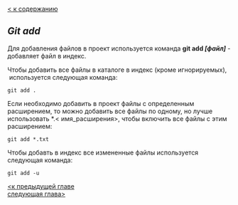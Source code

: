 [< к содержанию](readme.md)

## *Git add*

Для добавления файлов в проект используется команда **git add *[файл]*** - добавляет файл в индекс.

Чтобы добавить все файлы в каталоге в индекс (кроме игнорируемых),  используется следующая команда: 

```bash=
git add .
```

Если необходимо добавить в проект файлы с определенным расширением, то можно добавить все файлы по одному, но лучше использовать *.< имя_расширения>, чтобы включить все файлы с этим расширением:

```bash=
git add *.txt
```

Чтобы добавть в индекс все измененные файлы используется следующая команда:

```bash=
git add -u
```

[<к предыдущей главе](Git_init.md)   
[следующая глава>](commit.md)

